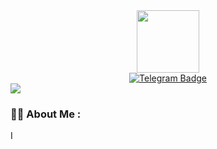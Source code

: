 <div id="header" align="center">
  <img src="https://encrypted-tbn0.gstatic.com/images?q=tbn:ANd9GcSNmEcHyb9myhLsex5GctZr7bdTPqL7j5tnfQOGBNnqOrVoS9gPHHQ6PwgHP9yC3h3kKX8&usqp=CAU.gif" width="100"/>
</div>
<div id="badges" align="center">
  <a href="https://t.me/infosecoff">
    <img src="https://img.shields.io/badge/Telegram-blue?logo=Telegram&logoColor=white&style=for-the-badge" alt="Telegram Badge"/>
  </a>
</div>
<img src="https://komarev.com/ghpvc/?username=nverenchik&style=flat-square&color=blue" align="center"/>

### :man_technologist: About Me :
I
